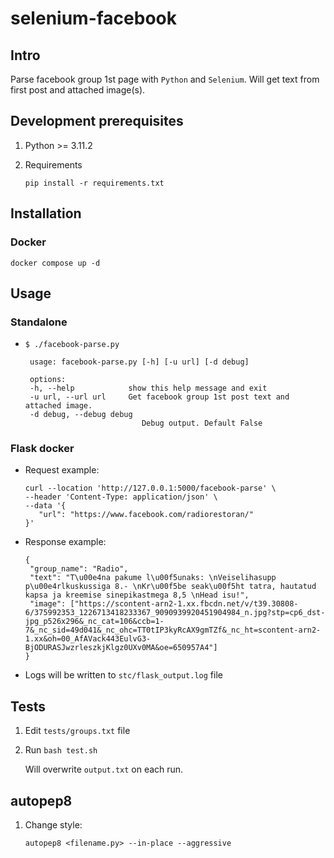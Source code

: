 # selenium-facebook

## Intro

Parse facebook group 1st page with `Python` and `Selenium`. Will get text from first post and attached image(s).

## Development prerequisites 

1. Python >= 3.11.2

1. Requirements

       pip install -r requirements.txt

## Installation

### Docker

    docker compose up -d

## Usage

### Standalone

* `$ ./facebook-parse.py`

       usage: facebook-parse.py [-h] [-u url] [-d debug]

       options:
       -h, --help            show this help message and exit
       -u url, --url url     Get facebook group 1st post text and attached image.
       -d debug, --debug debug
                                Debug output. Default False

### Flask docker

* Request example:
    
      curl --location 'http://127.0.0.1:5000/facebook-parse' \
      --header 'Content-Type: application/json' \
      --data '{
         "url": "https://www.facebook.com/radiorestoran/"
      }'

* Response example:

      {
       "group_name": "Radio", 
       "text": "T\u00e4na pakume l\u00f5unaks: \nVeiselihasupp p\u00e4rlkuskussiga 8.- \nKr\u00f5be seak\u00f5ht tatra, hautatud kapsa ja kreemise sinepikastmega 8,5 \nHead isu!", 
       "image": ["https://scontent-arn2-1.xx.fbcdn.net/v/t39.30808-6/375992353_1226713418233367_9090939920451904984_n.jpg?stp=cp6_dst-jpg_p526x296&_nc_cat=106&ccb=1-7&_nc_sid=49d041&_nc_ohc=TT0tIP3kyRcAX9gmTZf&_nc_ht=scontent-arn2-1.xx&oh=00_AfAVack443EulvG3-BjODURASJwzrleszkjKlgz0UXv0MA&oe=650957A4"]
      }

* Logs will be written to `stc/flask_output.log` file

## Tests

1. Edit `tests/groups.txt` file

1. Run `bash test.sh`
    
    Will overwrite `output.txt` on each run. 

## autopep8

1. Change style:

       autopep8 <filename.py> --in-place --aggressive
